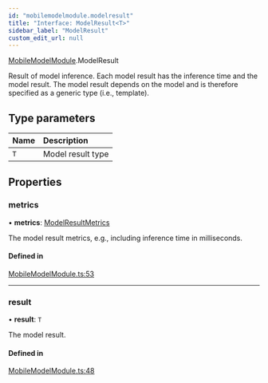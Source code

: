 ```yaml
---
id: "mobilemodelmodule.modelresult"
title: "Interface: ModelResult<T>"
sidebar_label: "ModelResult"
custom_edit_url: null
---
```


[MobileModelModule](../modules/mobilemodelmodule.md).ModelResult

Result of model inference. Each model result has the inference time and the
model result. The model result depends on the model and is therefore
specified as a generic type (i.e., template).

## Type parameters

| Name | Description |
| :------ | :------ |
| `T` | Model result type |

## Properties

### metrics

• **metrics**: [ModelResultMetrics](mobilemodelmodule.modelresultmetrics.md)

The model result metrics, e.g., including inference time in milliseconds.

#### Defined in

[MobileModelModule.ts:53](https://github.com/pytorch/live/blob/8c3c53c/react-native-pytorch-core/src/MobileModelModule.ts#L53)

___

### result

• **result**: `T`

The model result.

#### Defined in

[MobileModelModule.ts:48](https://github.com/pytorch/live/blob/8c3c53c/react-native-pytorch-core/src/MobileModelModule.ts#L48)
